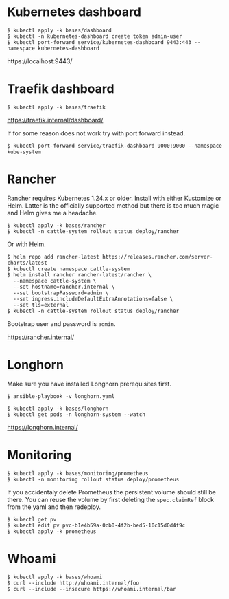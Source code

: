 # Kubernetes dashboard

```
$ kubectl apply -k bases/dashboard
$ kubectl -n kubernetes-dashboard create token admin-user
$ kubectl port-forward service/kubernetes-dashboard 9443:443 --namespace kubernetes-dashboard
```

https://localhost:9443/


# Traefik dashboard

```
$ kubectl apply -k bases/traefik
```

https://traefik.internal/dashboard/

If for some reason does not work try with port forward instead.

```
$ kubectl port-forward service/traefik-dashboard 9000:9000 --namespace kube-system
```

# Rancher

Rancher requires Kubernetes 1.24.x or older. Install with either Kustomize or Helm. Latter is the officially supported method but there is too much magic and Helm gives me a headache.

```
$ kubectl apply -k bases/rancher
$ kubectl -n cattle-system rollout status deploy/rancher
```

Or with Helm.

```
$ helm repo add rancher-latest https://releases.rancher.com/server-charts/latest
$ kubectl create namespace cattle-system
$ helm install rancher rancher-latest/rancher \
  --namespace cattle-system \
  --set hostname=rancher.internal \
  --set bootstrapPassword=admin \
  --set ingress.includeDefaultExtraAnnotations=false \
  --set tls=external
$ kubectl -n cattle-system rollout status deploy/rancher
```

Bootstrap user and password is `admin`.

https://rancher.internal/

# Longhorn

Make sure you have installed Longhorn prerequisites first.

```
$ ansible-playbook -v longhorn.yaml
```

```
$ kubectl apply -k bases/longhorn
$ kubectl get pods -n longhorn-system --watch
```

https://longhorn.internal/

# Monitoring

```
$ kubectl apply -k bases/monitoring/prometheus
$ kubectl -n monitoring rollout status deploy/prometheus
```

If you accidentaly delete Prometheus the persistent volume should still be there. You can reuse the volume by first deleting the `spec.claimRef` block from the yaml and then redeploy.

```
$ kubectl get pv
$ kubectl edit pv pvc-b1e4b59a-0cb0-4f2b-bed5-10c15d0d4f9c
$ kubectl apply -k prometheus
```

# Whoami

```
$ kubectl apply -k bases/whoami
$ curl --include http://whoami.internal/foo
$ curl --include --insecure https://whoami.internal/bar
```
